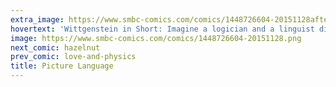 ```yaml
---
extra_image: https://www.smbc-comics.com/comics/1448726604-20151128after.png
hovertext: 'Wittgenstein in Short: Imagine a logician and a linguist did a lot of acid and then wrote exactly two books.'
image: https://www.smbc-comics.com/comics/1448726604-20151128.png
next_comic: hazelnut
prev_comic: love-and-physics
title: Picture Language
---
```



